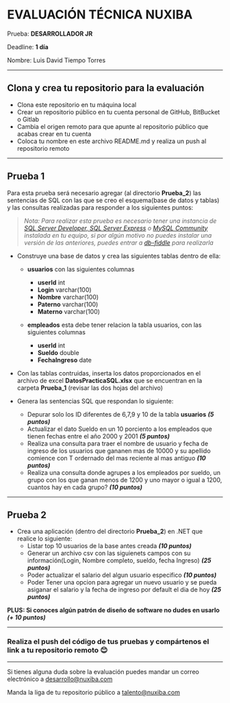 
# EVALUACIÓN TÉCNICA NUXIBA #

Prueba: **DESARROLLADOR JR**

Deadline: **1 día**

Nombre: Luis David Tiempo Torres 

------
## Clona y crea tu repositorio para la evaluación ##
* Clona este repositorio en tu máquina local
* Crear un repositorio público en tu cuenta personal de GitHub, BitBucket o Gitlab
* Cambia el origen remoto para que apunte al repositorio público que acabas crear en tu cuenta
* Coloca tu nombre en este archivo README.md y realiza un push al repositorio remoto

------

## Prueba 1 ##

Para esta prueba será necesario agregar (al directorio **Prueba_2**) las sentencias de SQL con las que se creo el esquema(base de datos y tablas) y las consultas realizadas para responder a los siguientes puntos:

> *Nota: Para realizar esta prueba es necesario tener una instancia de [SQL Server Developer, SQL Server Express](https://www.microsoft.com/es-mx/sql-server/sql-server-downloads) o [MySQL Community](https://dev.mysql.com/downloads/mysql/) instalada en tu equipo, si por algún motivo no puedes instalar una versión de las anteriores, puedes entrar a [db-fiddle](https://www.db-fiddle.com/) para realizarla*

* Construye una base de datos y crea las siguientes tablas dentro de ella:
	* **usuarios** con las siguientes columnas
		* **userId** int
		* **Login** varchar(100)
		* **Nombre** varchar(100)
		* **Paterno** varchar(100)
		* **Materno** varchar(100)

	* **empleados** esta debe tener relacion la tabla usuarios, con las siguientes columnas
		* **userId** int
		* **Sueldo** double
		* **FechaIngreso** date


		
* Con las tablas contruidas, inserta los datos proporcionados en el archivo de excel **DatosPracticaSQL.xlsx** que se encuentran en la carpeta **Prueba_1** (revisar las dos hojas del archivo)
* Genera las sentencias SQL que respondan lo siguiente:
	* Depurar solo los ID diferentes de 6,7,9 y 10  de la tabla  **usuarios** **_(5 puntos)_**
	* Actualizar el dato Sueldo en un 10 porciento a los empleados que tienen fechas entre el año 2000 y 2001 **_(5 puntos)_**
	* Realiza una consulta para traer el nombre de usuario y fecha de ingreso de los usuarios que gananen mas de 10000 y su apellido comience con 
	T ordernado del mas reciente al mas antiguo **_(10 puntos)_**
	* Realiza una consulta donde agrupes a los empleados por sueldo, un grupo con los que ganan menos de 1200 y uno mayor o igual a 1200, cuantos hay en cada grupo? **_(10 puntos)_**

------

## Prueba 2 ##
* Crea una aplicación (dentro del directorio **Prueba_2**) en .NET que realice lo siguiente:
	* Listar top 10 usuarios de la base antes creada **_(10 puntos)_**
	* Generar un archivo csv con las siguienets campos con su información(Login, Nombre completo, sueldo, fecha Ingreso)  **_(25 puntos)_**
	* Poder actualizar el salario del algun usuario especifico **_(10 puntos)_**
	* Poder Tener una opcion para agregar un nuevo usuario y se pueda asiganar el salario y la fecha de ingreso por default el dia de hoy **_(25 puntos)_**



**PLUS: Si conoces algún patrón de diseño de software no dudes en usarlo** **_(+ 10 puntos)_**

------

### Realiza el push del código de tus pruebas y compártenos el link a tu repositorio remoto 😊 

------
Si tienes alguna duda sobre la evaluación puedes mandar un correo electrónico a [desarrollo@nuxiba.com](mailto:desarrollo@nuxiba.com?subject=Dudas%20sobre%20evaluación%20técnica)

Manda la liga de tu repositorio público a [talento@nuxiba.com](mailto:talento@nuxiba.com?subject=[EvaluaciónDesarrollo]%20Este%20es%20mi%20repositorio)